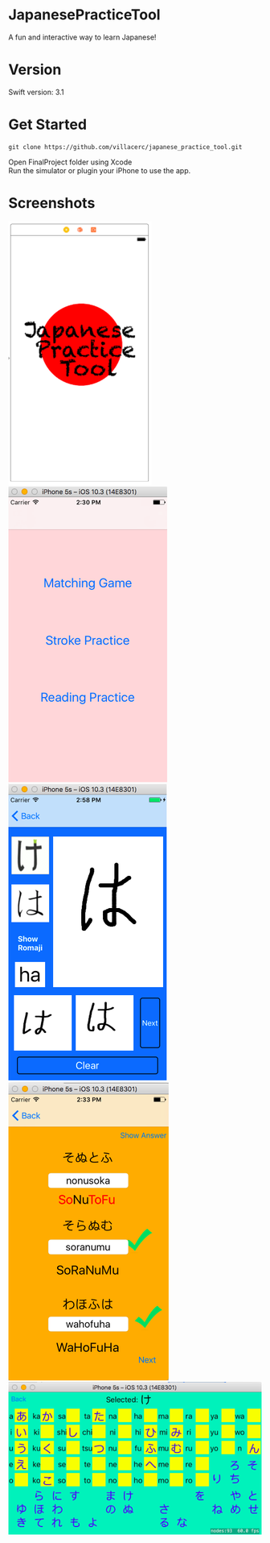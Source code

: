 # JapanesePracticeTool

A fun and interactive way to learn Japanese!

# Version
Swift version: 3.1

# Get Started

```
git clone https://github.com/villacerc/japanese_practice_tool.git
```

Open FinalProject folder using Xcode  
Run the simulator or plugin your iPhone to use the app.

# Screenshots
![splash](/screenshots/splash.png?raw=true "Splash Screen")
![splash](/screenshots/landing.png?raw=true "Landing Screen")
![splash](/screenshots/stroke.png?raw=true "Stroke Screen")
![splash](/screenshots/reading.png?raw=true "Reading Screen")
![splash](/screenshots/matching.png?raw=true "Matching Screen")
